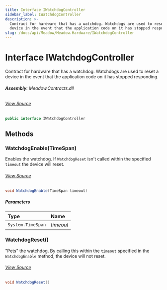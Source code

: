 ```yaml
---
title: Interface IWatchdogController
sidebar_label: IWatchdogController
description: >-
  Contract for hardware that has a watchdog. Watchdogs are used to reset a
  device in the event that the application code on it has stopped responding.
slug: /docs/api/Meadow/Meadow.Hardware/IWatchdogController
---
```

# Interface IWatchdogController
Contract for hardware that has a watchdog. Watchdogs are used to reset
a device in the event that the application code on it has stopped responding.

###### **Assembly**: Meadow.Contracts.dll
###### [View Source](https://github.com/WildernessLabs/Meadow.Contracts.git/blob/develop/Source/Meadow.Contracts/Hardware/Contracts/IWatchdogController.cs#L8)
```csharp title="Declaration"
public interface IWatchdogController
```
## Methods
### WatchdogEnable(TimeSpan)
Enables the watchdog. If `WatchdogReset` isn't called within the
specified `timeout` the device will reset.
###### [View Source](https://github.com/WildernessLabs/Meadow.Contracts.git/blob/develop/Source/Meadow.Contracts/Hardware/Contracts/IWatchdogController.cs#L15)
```csharp title="Declaration"
void WatchdogEnable(TimeSpan timeout)
```

##### Parameters

| Type | Name |
|:--- |:--- |
| `System.TimeSpan` | *timeout* |

### WatchdogReset()
"Pets" the watchdog. By calling this within the `timeout`
specified in the `WatchdogEnable` method, the device will not reset.
###### [View Source](https://github.com/WildernessLabs/Meadow.Contracts.git/blob/develop/Source/Meadow.Contracts/Hardware/Contracts/IWatchdogController.cs#L21)
```csharp title="Declaration"
void WatchdogReset()
```
